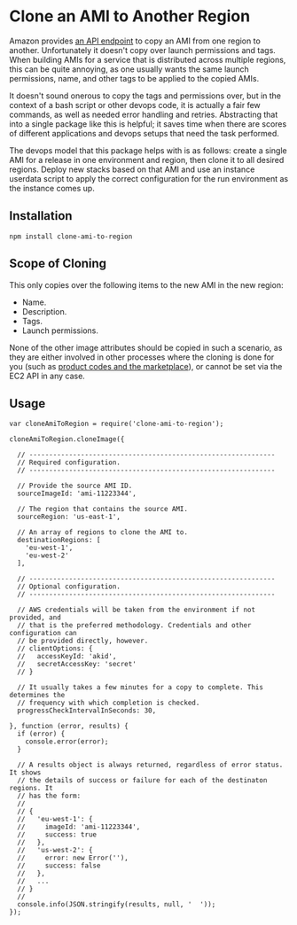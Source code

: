 # Clone an AMI to Another Region

Amazon provides [an API endpoint][1] to copy an AMI from one region to another.
Unfortunately it doesn't copy over launch permissions and tags. When building
AMIs for a service that is distributed across multiple regions, this can be
quite annoying, as one usually wants the same launch permissions, name, and
other tags to be applied to the copied AMIs.

It doesn't sound onerous to copy the tags and permissions over, but in the
context of a bash script or other devops code, it is actually a fair few
commands, as well as needed error handling and retries. Abstracting that into a
single package like this is helpful; it saves time when there are scores of
different applications and devops setups that need the task performed.

The devops model that this package helps with is as follows: create a single AMI
for a release in one environment and region, then clone it to all desired
regions. Deploy new stacks based on that AMI and use an instance userdata script
to apply the correct configuration for the run environment as the instance comes
up.

## Installation

```
npm install clone-ami-to-region
```

## Scope of Cloning

This only copies over the following items to the new AMI in the new region:

  * Name.
  * Description.
  * Tags.
  * Launch permissions.

None of the other image attributes should be copied in such a scenario, as they
are either involved in other processes where the cloning is done for you (such
as [product codes and the marketplace][2]), or cannot be set via the EC2 API in
any case.

## Usage

```
var cloneAmiToRegion = require('clone-ami-to-region');

cloneAmiToRegion.cloneImage({

  // --------------------------------------------------------------
  // Required configuration.
  // --------------------------------------------------------------

  // Provide the source AMI ID.
  sourceImageId: 'ami-11223344',

  // The region that contains the source AMI.
  sourceRegion: 'us-east-1',

  // An array of regions to clone the AMI to.
  destinationRegions: [
    'eu-west-1',
    'eu-west-2'
  ],

  // --------------------------------------------------------------
  // Optional configuration.
  // --------------------------------------------------------------

  // AWS credentials will be taken from the environment if not provided, and
  // that is the preferred methodology. Credentials and other configuration can
  // be provided directly, however.
  // clientOptions: {
  //   accessKeyId: 'akid',
  //   secretAccessKey: 'secret'
  // }

  // It usually takes a few minutes for a copy to complete. This determines the
  // frequency with which completion is checked.
  progressCheckIntervalInSeconds: 30,

}, function (error, results) {
  if (error) {
    console.error(error);
  }

  // A results object is always returned, regardless of error status. It shows
  // the details of success or failure for each of the destinaton regions. It
  // has the form:
  //
  // {
  //   'eu-west-1': {
  //     imageId: 'ami-11223344',
  //     success: true
  //   },
  //   'us-west-2': {
  //     error: new Error(''),
  //     success: false
  //   },
  //   ...
  // }
  //
  console.info(JSON.stringify(results, null, '  '));
});
```

[1]: http://docs.aws.amazon.com/AWSJavaScriptSDK/latest/AWS/EC2.html#copyImage-property
[2]: https://aws.amazon.com/marketplace/help/200940360#topic5

